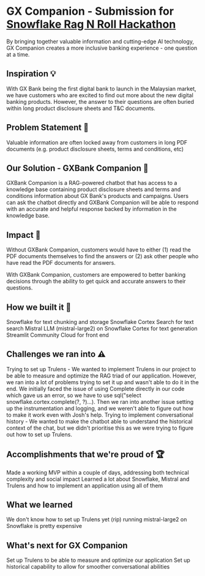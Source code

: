 # GX Companion - Submission for [Snowflake Rag N Roll Hackathon]([url](https://snowflake-mistral-rag.devpost.com/))
By bringing together valuable information and cutting-edge AI technology, GX Companion creates a more inclusive banking experience - one question at a time.

## Inspiration 💡
With GX Bank being the first digital bank to launch in the Malaysian market, we have customers who are excited to find out more about the new digital banking products. However, the answer to their questions are often buried within long product disclosure sheets and T&C documents.

## Problem Statement 🚨
Valuable information are often locked away from customers in long PDF documents (e.g. product disclosure sheets, terms and conditions, etc)

## Our Solution - GXBank Companion 🤖
GXBank Companion is a RAG-powered chatbot that has access to a knowledge base containing product disclosure sheets and terms and conditions information about GX Bank's products and campaigns. Users can ask the chatbot directly and GXBank Companion will be able to respond with an accurate and helpful response backed by information in the knowledge base.

## Impact 💪
Without GXBank Companion, customers would have to either (1) read the PDF documents themselves to find the answers or (2) ask other people who have read the PDF documents for answers.

With GXBank Companion, customers are empowered to better banking decisions through the ability to get quick and accurate answers to their questions.

## How we built it 🔧
Snowflake for text chunking and storage Snowflake Cortex Search for text search Mistral LLM (mistral-large2) on Snowflake Cortex for text generation Streamlit Community Cloud for front end

## Challenges we ran into ⚠️
Trying to set up Trulens - We wanted to implement Trulens in our project to be able to measure and optimize the RAG triad of our application. However, we ran into a lot of problems trying to set it up and wasn't able to do it in the end. We initially faced the issue of using Complete directly in our code which gave us an error, so we have to use sql("select snowflake.cortex.complete(?, ?)...). Then we ran into another issue setting up the instrumentation and logging, and we weren't able to figure out how to make it work even with Josh's help.
Trying to implement conversational history - We wanted to make the chatbot able to understand the historical context of the chat, but we didn't prioritise this as we were trying to figure out how to set up Trulens.

## Accomplishments that we're proud of 🏆
Made a working MVP within a couple of days, addressing both technical complexity and social impact
Learned a lot about Snowflake, Mistral and Trulens and how to implement an application using all of them

## What we learned
We don't know how to set up Trulens yet (rip)
running mistral-large2 on Snowflake is pretty expensive

## What's next for GX Companion
Set up Trulens to be able to measure and optimize our application
Set up historical capability to allow for smoother conversational abilities

